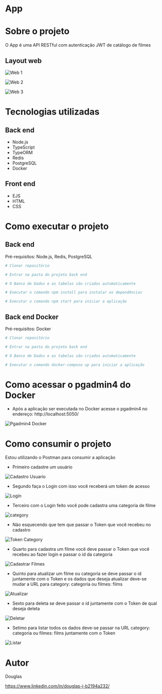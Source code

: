 # App

# Sobre o projeto

 O App é uma API RESTful com autenticação JWT de catálogo de filmes
 

## Layout web
![Web 1](https://github.com/douglasonline/Imagens/blob/master/app_layout_web1.png)

![Web 2](https://github.com/douglasonline/Imagens/blob/master/app_layout_web2.png)

![Web 3](https://github.com/douglasonline/Imagens/blob/master/app_layout_web3.png)

# Tecnologias utilizadas
## Back end
- Node.js
- TypeScript
- TypeORM
- Redis
- PostgreSQL
- Docker 

## Front end
- EJS
- HTML 
- CSS

# Como executar o projeto

## Back end
Pré-requisitos: Node.js, Redis, PostgreSQL

```bash
# Clonar repositório

# Entrar na pasta do projeto back end

# O Banco de Dados e as tabelas são criados automaticamente

# Executar o comando npm install para instalar as dependências

# Executar o comando npm start para iniciar a aplicação

```

## Back end Docker
Pré-requisitos: Docker

```bash
# Clonar repositório

# Entrar na pasta do projeto back end

# O Banco de Dados e as tabelas são criados automaticamente

# Executar o comando docker-compose up para iniciar a aplicação

```

# Como acessar o pgadmin4 do Docker

- Após a aplicação ser executada no Docker acesse o pgadmin4 no endereço: http://localhost:5050/

![Pgadmin4 Docker](https://github.com/douglasonline/Imagens/blob/master/Pgadmin4_Docker.png)
 

# Como consumir o projeto

Estou utilizando o Postman para consumir a aplicação

- Primeiro cadastre um usuário

![Cadastro Usuario](https://github.com/douglasonline/Imagens/blob/master/Cadastro_usuario.png)

- Segundo faça o Login com isso você receberá um token de acesso

![Login](https://github.com/douglasonline/Imagens/blob/master/Login.png)

- Terceiro com o Login feito você pode cadastra uma categoria de filme   

![category](https://github.com/douglasonline/Imagens/blob/master/category.png)

- Não esquecendo que tem que passar o Token que você recebeu no cadastro      

![Token Category](https://github.com/douglasonline/Imagens/blob/master/token_category.png)

- Quarto para cadastra um filme você deve passar o Token que você recebeu ao fazer login e passar o id da categoria 

![Cadastrar Filmes](https://github.com/douglasonline/Imagens/blob/master/Cadastrar_Filmes.png)

- Quinto para atualizar um filme ou categoria se deve passar o id juntamente com o Token e os dados que deseja atualizar deve-se mudar a URL para category: categoria ou filmes: films 

![Atualizar](https://github.com/douglasonline/Imagens/blob/master/Atualizar.png)

- Sexto para deleta se deve passar o id juntamente com o Token de qual deseja deleta

![Deletar](https://github.com/douglasonline/Imagens/blob/master/Deletar.png)

- Setimo para listar todos os dados deve-se passar na URL category: categoria ou filmes: films juntamente com o Token

![Listar](https://github.com/douglasonline/Imagens/blob/master/Listar.png)


# Autor

Douglas

https://www.linkedin.com/in/douglas-j-b2194a232/

